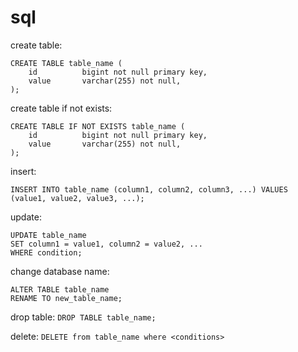 # sql

create table:
```
CREATE TABLE table_name (
    id          bigint not null primary key,
    value       varchar(255) not null,
);
```

create table if not exists:
```
CREATE TABLE IF NOT EXISTS table_name (
    id          bigint not null primary key,
    value       varchar(255) not null,
);
```

insert:
```
INSERT INTO table_name (column1, column2, column3, ...) VALUES (value1, value2, value3, ...); 
```

update:
```
UPDATE table_name
SET column1 = value1, column2 = value2, ...
WHERE condition;
```

change database name:
```
ALTER TABLE table_name
RENAME TO new_table_name;
```

drop table: `DROP TABLE table_name;`

delete: `DELETE from table_name where <conditions>`